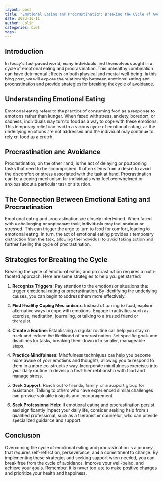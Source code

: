 ```yaml
---
layout: post
title: "Emotional Eating and Procrastination: Breaking the Cycle of Avoidance"
date: 2023-10-11
author: Colin
categories: Diet
tags: 
---
```


## Introduction

In today's fast-paced world, many individuals find themselves caught in a cycle of emotional eating and procrastination. This unhealthy combination can have detrimental effects on both physical and mental well-being. In this blog post, we will explore the relationship between emotional eating and procrastination and provide strategies for breaking the cycle of avoidance.

## Understanding Emotional Eating

Emotional eating refers to the practice of consuming food as a response to emotions rather than hunger. When faced with stress, anxiety, boredom, or sadness, individuals may turn to food as a way to cope with these emotions. This temporary relief can lead to a vicious cycle of emotional eating, as the underlying emotions are not addressed and the individual may continue to rely on food as a crutch.

## Procrastination and Avoidance

Procrastination, on the other hand, is the act of delaying or postponing tasks that need to be accomplished. It often stems from a desire to avoid the discomfort or stress associated with the task at hand. Procrastination can be a coping mechanism for individuals who feel overwhelmed or anxious about a particular task or situation.

## The Connection Between Emotional Eating and Procrastination

Emotional eating and procrastination are closely intertwined. When faced with a challenging or unpleasant task, individuals may feel anxious or stressed. This can trigger the urge to turn to food for comfort, leading to emotional eating. In turn, the act of emotional eating provides a temporary distraction from the task, allowing the individual to avoid taking action and further fueling the cycle of procrastination.

## Strategies for Breaking the Cycle

Breaking the cycle of emotional eating and procrastination requires a multi-faceted approach. Here are some strategies to help you get started:

1. **Recognize Triggers**: Pay attention to the emotions or situations that trigger emotional eating or procrastination. By identifying the underlying causes, you can begin to address them more effectively.

2. **Find Healthy Coping Mechanisms**: Instead of turning to food, explore alternative ways to cope with emotions. Engage in activities such as exercise, meditation, journaling, or talking to a trusted friend or therapist.

3. **Create a Routine**: Establishing a regular routine can help you stay on track and reduce the likelihood of procrastination. Set specific goals and deadlines for tasks, breaking them down into smaller, manageable steps.

4. **Practice Mindfulness**: Mindfulness techniques can help you become more aware of your emotions and thoughts, allowing you to respond to them in a more constructive way. Incorporate mindfulness exercises into your daily routine to develop a healthier relationship with food and manage stress.

5. **Seek Support**: Reach out to friends, family, or a support group for assistance. Talking to others who have experienced similar challenges can provide valuable insights and encouragement.

6. **Seek Professional Help**: If emotional eating and procrastination persist and significantly impact your daily life, consider seeking help from a qualified professional, such as a therapist or counselor, who can provide specialized guidance and support.

## Conclusion

Overcoming the cycle of emotional eating and procrastination is a journey that requires self-reflection, perseverance, and a commitment to change. By implementing these strategies and seeking support when needed, you can break free from the cycle of avoidance, improve your well-being, and achieve your goals. Remember, it is never too late to make positive changes and prioritize your health and happiness.